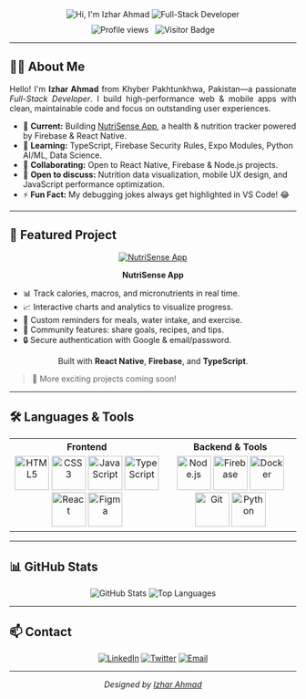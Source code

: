 <!-- Hero Section -->
<div align="center">
  <!-- Title Badges -->
  <img src="https://img.shields.io/badge/👋%20Hi%2C%20I'm%20Izhar%20Ahmad-brightgreen?style=for-the-badge&logo=github" alt="Hi, I'm Izhar Ahmad" />
  <img src="https://img.shields.io/badge/Full-Stack%20Developer-blueviolet?style=for-the-badge&logo=react" alt="Full-Stack Developer" />
</div>

<!-- Profile Views & Visitor Badge -->
<div align="center" style="margin-top: 10px;">
  <img src="https://komarev.com/ghpvc/?username=izharahmaad&label=Profile%20views&color=0e75b6&style=flat" alt="Profile views" />
  <img src="https://visitor-badge.laobi.icu/badge?page_id=izharahmaad.izharahmaad&color=blue" alt="Visitor Badge" style="margin-left: 8px;" />
</div>

---

## 👩‍💻 About Me

<p align="justify">
Hello! I'm <strong>Izhar Ahmad</strong> from Khyber Pakhtunkhwa, Pakistan—a passionate <em>Full-Stack Developer</em>. I build high-performance web & mobile apps with clean, maintainable code and focus on outstanding user experiences.
</p>

- 🔭 **Current:** Building [NutriSense App](https://github.com/izharahmaad/nutrisense), a health & nutrition tracker powered by Firebase & React Native.  
- 🌱 **Learning:** TypeScript, Firebase Security Rules, Expo Modules, Python AI/ML, Data Science.  
- 🤝 **Collaborating:** Open to React Native, Firebase & Node.js projects.  
- 💬 **Open to discuss:** Nutrition data visualization, mobile UX design, and JavaScript performance optimization.  
- ⚡ **Fun Fact:** My debugging jokes always get highlighted in VS Code! 😂

---

## 💼 Featured Project

<p align="center">
  <a href="https://github.com/izharahmaad/nutrisense" target="_blank">
    <img src="https://img.shields.io/badge/NutriSense-App-blue?style=for-the-badge&logo=react" alt="NutriSense App" />
  </a>
</p>

<div align="center">
  <strong>NutriSense App</strong>
  <ul align="left" style="max-width: 600px;">
    <li>📊 Track calories, macros, and micronutrients in real time.</li>
    <li>📈 Interactive charts and analytics to visualize progress.</li>
    <li>🔔 Custom reminders for meals, water intake, and exercise.</li>
    <li>👥 Community features: share goals, recipes, and tips.</li>
    <li>🔒 Secure authentication with Google & email/password.</li>
  </ul>
  Built with <strong>React Native</strong>, <strong>Firebase</strong>, and <strong>TypeScript</strong>.
</div>

> 🚀 More exciting projects coming soon!

---

## 🛠 Languages & Tools

<table align="center">
  <tr>
    <th align="center">Frontend</th>
    <th align="center">Backend & Tools</th>
  </tr>
  <tr>
    <td align="center">
      <img src="https://cdn.jsdelivr.net/gh/devicons/devicon/icons/html5/html5-original-wordmark.svg" alt="HTML5" height="60" />
      <img src="https://cdn.jsdelivr.net/gh/devicons/devicon/icons/css3/css3-original-wordmark.svg" alt="CSS3" height="60" />
      <img src="https://cdn.jsdelivr.net/gh/devicons/devicon/icons/javascript/javascript-original.svg" alt="JavaScript" height="60" />
      <img src="https://cdn.jsdelivr.net/gh/devicons/devicon/icons/typescript/typescript-original.svg" alt="TypeScript" height="60" />
      <img src="https://cdn.jsdelivr.net/gh/devicons/devicon/icons/react/react-original-wordmark.svg" alt="React" height="60" />
      <img src="https://cdn.jsdelivr.net/gh/devicons/devicon/icons/figma/figma-original.svg" alt="Figma" height="60" />
    </td>
    <td align="center">
      <img src="https://cdn.jsdelivr.net/gh/devicons/devicon/icons/nodejs/nodejs-original-wordmark.svg" alt="Node.js" height="60" />
      <img src="https://cdn.jsdelivr.net/gh/devicons/devicon/icons/firebase/firebase-plain-wordmark.svg" alt="Firebase" height="60" />
      <img src="https://cdn.jsdelivr.net/gh/devicons/devicon/icons/docker/docker-original-wordmark.svg" alt="Docker" height="60" />
      <img src="https://cdn.jsdelivr.net/gh/devicons/devicon/icons/git/git-original-wordmark.svg" alt="Git" height="60" />
      <img src="https://cdn.jsdelivr.net/gh/devicons/devicon/icons/python/python-original-wordmark.svg" alt="Python" height="60" />
    </td>
  </tr>
</table>

---

## 📊 GitHub Stats

<div align="center">
  <img src="https://github-readme-stats.vercel.app/api?username=izharahmaad&show_icons=true&theme=radical&count_private=true&hide_border=true" alt="GitHub Stats" />
  <img src="https://github-readme-stats.vercel.app/api/top-langs/?username=izharahmaad&layout=compact&theme=radical&hide_border=true" alt="Top Languages" />
</div>

---

## 📫 Contact

<div align="center">
  <a href="https://www.linkedin.com/in/izharahmaad" target="_blank"><img src="https://img.shields.io/static/v1?message=LinkedIn&logo=linkedin&color=0077B5&style=for-the-badge" alt="LinkedIn" /></a>
  <a href="https://twitter.com/izharahmaad" target="_blank"><img src="https://img.shields.io/static/v1?message=Twitter&logo=twitter&color=1DA1F2&style=for-the-badge" alt="Twitter" /></a>
  <a href="mailto:izharahmadcreative@gmail.com"><img src="https://img.shields.io/static/v1?message=Email&logo=gmail&color=D14836&style=for-the-badge" alt="Email" /></a>
</div>

---

<p align="center"><em>Designed by <a href="https://github.com/izharahmaad">Izhar Ahmad</a></em></p>

